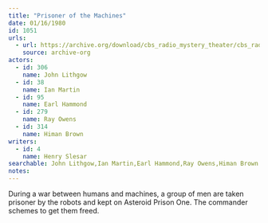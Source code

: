```yaml
---
title: "Prisoner of the Machines"
date: 01/16/1980
id: 1051
urls: 
  - url: https://archive.org/download/cbs_radio_mystery_theater/cbs_radio_mystery_theater-1051-1100.zip/cbs_radio_mystery_theater-1051-1100%2Fcbsrmt_1051_prisoner_of_the_machines.mp3
    source: archive-org
actors:  
  - id: 306
    name: John Lithgow  
  - id: 38
    name: Ian Martin  
  - id: 95
    name: Earl Hammond  
  - id: 279
    name: Ray Owens  
  - id: 314
    name: Himan Brown
writers:  
  - id: 4
    name: Henry Slesar
searchable: John Lithgow,Ian Martin,Earl Hammond,Ray Owens,Himan Brown Henry Slesar
notes:  
---
```

During a war between humans and machines, a group of men are taken prisoner by the robots and kept on Asteroid Prison One. The commander schemes to get them freed.
